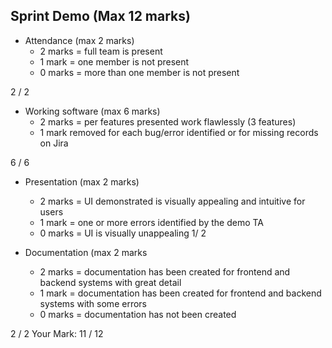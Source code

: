 ## Sprint Demo (Max 12 marks) 
  - Attendance (max 2 marks)
    - 2 marks = full team is present
    - 1 mark = one member is not present
    - 0 marks = more than one member is not present

2 / 2
  
  - Working software (max 6 marks)
    - 2 marks = per features presented work flawlessly (3 features)
    - 1 mark removed for each bug/error identified or for missing records on Jira

6 / 6

  - Presentation (max 2 marks)
    - 2 marks = UI demonstrated is visually appealing and intuitive for users
    - 1 mark = one or more errors identified by the demo TA
    - 0 marks = UI is visually unappealing
1/ 2

  - Documentation (max 2 marks
    - 2 marks = documentation has been created for frontend and backend systems with great detail
    - 1 mark = documentation has been created for frontend and backend systems with some errors
    - 0 marks = documentation has not been created

2 / 2
  Your Mark: 11 / 12
